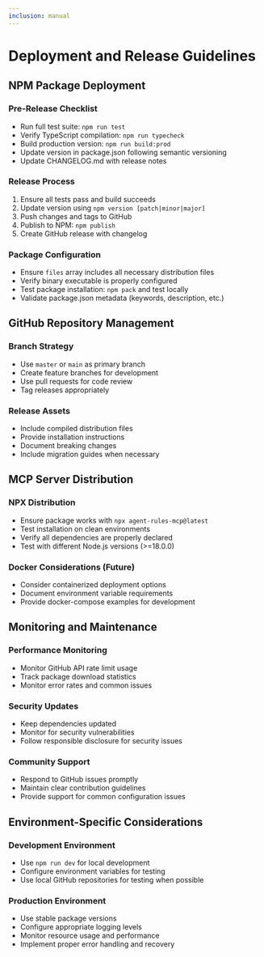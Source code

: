 ```yaml
---
inclusion: manual
---
```


# Deployment and Release Guidelines

## NPM Package Deployment

### Pre-Release Checklist
- Run full test suite: `npm run test`
- Verify TypeScript compilation: `npm run typecheck`
- Build production version: `npm run build:prod`
- Update version in package.json following semantic versioning
- Update CHANGELOG.md with release notes

### Release Process
1. Ensure all tests pass and build succeeds
2. Update version using `npm version [patch|minor|major]`
3. Push changes and tags to GitHub
4. Publish to NPM: `npm publish`
5. Create GitHub release with changelog

### Package Configuration
- Ensure `files` array includes all necessary distribution files
- Verify binary executable is properly configured
- Test package installation: `npm pack` and test locally
- Validate package.json metadata (keywords, description, etc.)

## GitHub Repository Management

### Branch Strategy
- Use `master` or `main` as primary branch
- Create feature branches for development
- Use pull requests for code review
- Tag releases appropriately

### Release Assets
- Include compiled distribution files
- Provide installation instructions
- Document breaking changes
- Include migration guides when necessary

## MCP Server Distribution

### NPX Distribution
- Ensure package works with `npx agent-rules-mcp@latest`
- Test installation on clean environments
- Verify all dependencies are properly declared
- Test with different Node.js versions (>=18.0.0)

### Docker Considerations (Future)
- Consider containerized deployment options
- Document environment variable requirements
- Provide docker-compose examples for development

## Monitoring and Maintenance

### Performance Monitoring
- Monitor GitHub API rate limit usage
- Track package download statistics
- Monitor error rates and common issues

### Security Updates
- Keep dependencies updated
- Monitor for security vulnerabilities
- Follow responsible disclosure for security issues

### Community Support
- Respond to GitHub issues promptly
- Maintain clear contribution guidelines
- Provide support for common configuration issues

## Environment-Specific Considerations

### Development Environment
- Use `npm run dev` for local development
- Configure environment variables for testing
- Use local GitHub repositories for testing when possible

### Production Environment
- Use stable package versions
- Configure appropriate logging levels
- Monitor resource usage and performance
- Implement proper error handling and recovery